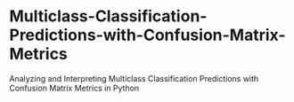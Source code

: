 # Multiclass-Classification-Predictions-with-Confusion-Matrix-Metrics
Analyzing and Interpreting Multiclass Classification Predictions with Confusion Matrix Metrics in Python
